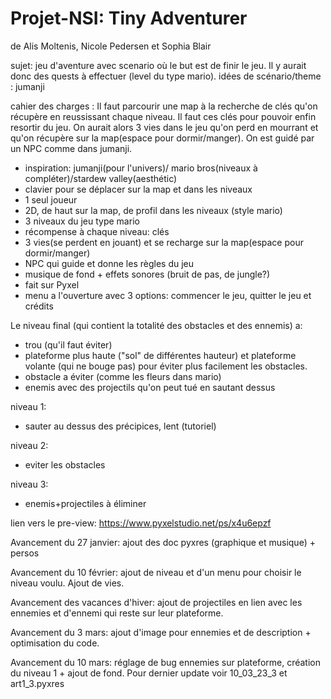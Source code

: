 # Projet-NSI: Tiny Adventurer
de Alis Moltenis, Nicole Pedersen et Sophia Blair

sujet: jeu d'aventure avec scenario où le but est de finir le jeu. Il y aurait donc des quests à effectuer (level du type mario). idées de scénario/theme : jumanji

cahier des charges :
Il faut parcourir une map à la recherche de clés qu'on récupère en reussissant chaque niveau. Il faut ces clés pour pouvoir enfin resortir du jeu. On aurait alors 3 vies dans le jeu qu'on perd en mourrant et qu'on récupère sur la map(espace pour dormir/manger). On est guidé par un NPC comme dans jumanji.

   - inspiration: jumanji(pour l'univers)/ mario bros(niveaux à compléter)/stardew valley(aesthétic)
   - clavier pour se déplacer sur la map et dans les niveaux
   - 1 seul joueur
   - 2D, de haut sur la map, de profil dans les niveaux (style mario)
   - 3 niveaux du jeu type mario
   - récompense à chaque niveau: clés 
   - 3 vies(se perdent en jouant) et se recharge sur la map(espace pour dormir/manger)
   - NPC qui guide et donne les règles du jeu
   - musique de fond + effets sonores (bruit de pas, de jungle?)
   - fait sur Pyxel
   - menu a l'ouverture avec 3 options: commencer le jeu, quitter le jeu et crédits 
 
 Le niveau final (qui contient la totalité des obstacles et des ennemis) a:
   - trou (qu'il faut éviter)
   - plateforme plus haute ("sol" de différentes hauteur) et plateforme volante (qui ne bouge pas) pour éviter plus facilement les obstacles.
   - obstacle a éviter (comme les fleurs dans mario)
   - enemis avec des projectils qu'on peut tué en sautant dessus
   
 niveau 1:
  - sauter au dessus des précipices, lent (tutoriel)

niveau 2:
 - eviter les obstacles

niveau 3:
 - enemis+projectiles à éliminer

lien vers le pre-view: https://www.pyxelstudio.net/ps/x4u6epzf

Avancement du 27 janvier: ajout des doc pyxres (graphique et musique) + persos

Avancement du 10 février: ajout de niveau et d'un menu pour choisir le niveau voulu. Ajout de vies. 

Avancement des vacances d'hiver: ajout de projectiles en lien avec les ennemies et d'ennemi qui reste sur leur plateforme.

Avancement du 3 mars: ajout d'image pour ennemies et de description + optimisation du code.

Avancement du 10 mars: réglage de bug ennemies sur plateforme, création du niveau 1 + ajout de fond. Pour dernier update voir 10_03_23_3 et art1_3.pyxres
